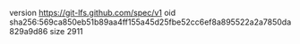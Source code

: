 version https://git-lfs.github.com/spec/v1
oid sha256:569ca850eb51b89aa4ff155a45d25fbe52cc6ef8a895522a2a7850da829a9d86
size 2911
